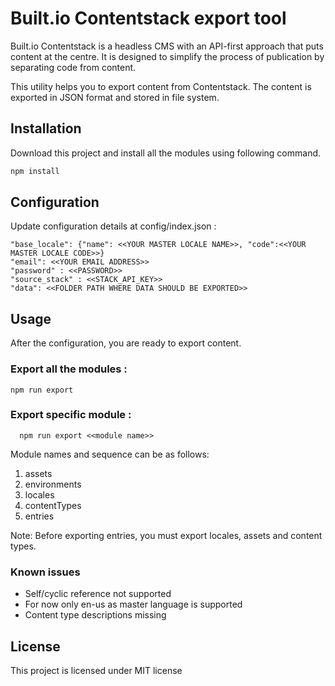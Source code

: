 # Built.io Contentstack export tool

Built.io Contentstack is a headless CMS with an API-first approach that puts content at the centre. It is designed to simplify the process of publication by separating code from content.

This utility helps you to export content from Contentstack. The content is exported in JSON format and stored in file system.

## Installation

Download this project and install all the modules using following command.

```bash
npm install
```

## Configuration

Update configuration details at config/index.json :

```
"base_locale": {"name": <<YOUR MASTER LOCALE NAME>>, "code":<<YOUR MASTER LOCALE CODE>>}
"email": <<YOUR EMAIL ADDRESS>>
"password" : <<PASSWORD>>
"source_stack" : <<STACK_API_KEY>>
"data": <<FOLDER PATH WHERE DATA SHOULD BE EXPORTED>>
  ```
    
## Usage
  
After the configuration, you are ready to export content.

### Export all the modules :

  ```
  npm run export 
  ```
  
### Export specific module :
  
```
  npm run export <<module name>>
 ```
 
 Module names and sequence can be as follows:
 1. assets
 2. environments
 3. locales
 4. contentTypes
 5. entries
 
Note: Before exporting entries, you must export locales, assets and content types.

### Known issues
* Self/cyclic reference not supported
* For now only en-us as master language is supported
* Content type descriptions missing

## License
This project is licensed under MIT license
